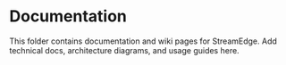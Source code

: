 # Documentation

This folder contains documentation and wiki pages for StreamEdge. Add technical docs, architecture diagrams, and usage guides here.
